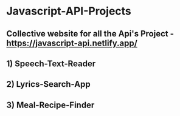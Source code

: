 # Javascript-API-Projects

## Collective website for all the Api's Project  - https://javascript-api.netlify.app/


## 1) Speech-Text-Reader
## 2) Lyrics-Search-App
## 3) Meal-Recipe-Finder
 
